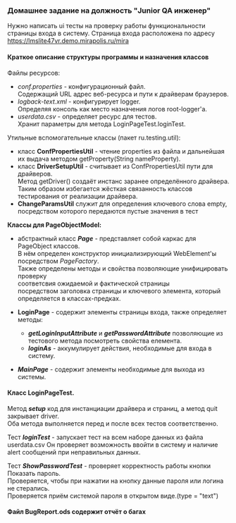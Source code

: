 ### Домашнее задание на должность "Junior QA инженер"

Нужно написать ui тесты на проверку работы функциональности страницы входа в систему. 
Страница входа расположена по адресу https://lmslite47vr.demo.mirapolis.ru/mira

#### Краткое описание структуры программы и назначения классов

Файлы ресурсов:

* _conf.properties_ - конфигурационный файл. <br>
Содержащий URL адрес веб-ресурса и пути к драйверам браузеров.
* _logback-text.xml_ - конфигурирует logger. <br>Определяя консоль как место назначения логов
root-logger'a.
* _userdata.csv_ - определяет ресурс для тестов. <br>
Хранит параметры для метода LoginPageTest.loginTest.

Утильные вспомогательные классы (пакет ru.testing.util):
* класс **ConfPropertiesUtil** - чтение properties из файла и дальнейшая их выдача методом getProperty(String nameProperty).</br>
* класс **DriverSetupUtil** - считывает из ConfPropertiesUtil пути для драйверов.<br>
Метод getDriver() создаёт инстанс заранее определённого драйвера. <br>
Таким образом избегается жёсткая связанность классов тестирования от реализации драйвера.
* **ChangeParamsUtil** служит для определения ключевого слова empty,<br> 
посредством которого передаются пустые значения в тест

<strong> Классы для PageObjectModel: </strong>

- абстрактный класс **_Page_** - представляет собой каркас для PageObject классов.<br>
В нём определен конструктор инициализирующий WebElement'ы посредством _PageFactory_.<br>
Также определены методы и свойства позволяющие унифицировать проверку<br>
соответсвия ожидаемой и фактической страницы<br>
посредством заголовка страницы и ключевого элемента, который определяется в классах-предках.
- **LoginPage** - содержит элементы страницы входа, также определяет методы:
  
  - **_getLoginInputAttribute_** и **_getPasswordAttribute_** позволяющие из тестового метода посмотреть свойства елемента.
  - **_loginAs_** - аккумулирует действия, необходимые для входа в систему.

- **_MainPage_** - содержит элементы необходимые для выхода из системы.

#### Класс LoginPageTest.

Метод **_setup_** код для инстанциации драйвера и страниц, а метод quit закрывает driver.<br>
Оба метода выполняется перед и после всех тестов соответственно.

Тест **_loginTest_** - запускает тест на всем наборе данных из файла userdata.csv
Он проверяет возможность ввойти в систему и наличие alert сообщений при неправильных данных.

Тест **_ShowPasswordTest_** - проверяет корректность работы кнопки Показать пароль.<br>
Проверяется, чтобы при нажатии на кнопку данные пароля или логина не стерались.<br>
Проверяется приём системой пароля в открытом виде.(type = "text")

#### Файл BugReport.ods содержит отчёт о багах